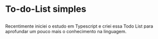 # To-do-List simples

##

Recentimente iniciei o estudo em Typescript e criei essa Todo List para aprofundar um pouco mais o conhecimento na linguagem.
